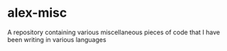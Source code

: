 alex-misc
=========

A repository containing various miscellaneous pieces of code that I have been writing in various languages
